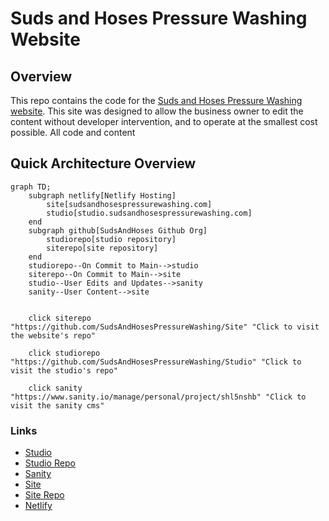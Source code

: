 # Suds and Hoses Pressure Washing Website
## Overview
This repo contains the code for the [Suds and Hoses Pressure Washing website](https://sudsandhosespressurewashing.com/website). This site was designed to allow the business owner to edit the content without developer intervention, and to operate at the smallest cost possible. All code and content
## Quick Architecture Overview
```mermaid
graph TD;
    subgraph netlify[Netlify Hosting]
        site[sudsandhosespressurewashing.com]
        studio[studio.sudsandhosespressurewashing.com]
    end
    subgraph github[SudsAndHoses Github Org]
        studiorepo[studio repository]
        siterepo[site repository]
    end
    studiorepo--On Commit to Main-->studio
    siterepo--On Commit to Main-->site
    studio--User Edits and Updates-->sanity
    sanity--User Content-->site


    click siterepo "https://github.com/SudsAndHosesPressureWashing/Site" "Click to visit the website's repo"

    click studiorepo "https://github.com/SudsAndHosesPressureWashing/Studio" "Click to visit the studio's repo"

    click sanity "https://www.sanity.io/manage/personal/project/shl5nshb" "Click to visit the sanity cms"
```

### Links
- [Studio](https://studio.sudsandhosespressurewashing.com)
- [Studio Repo](https://github.com/SudsAndHosesPressureWashing/Studio)
- [Sanity](https://www.sanity.io/manage/personal/project/shl5nshb)
- [Site](https://studio.sudsandhosespressurewashing.com)
- [Site Repo](https://github.com/SudsAndHosesPressureWashing/Site)
- [Netlify](https://app.netlify.com/teams/sudsandhoses/overview)

